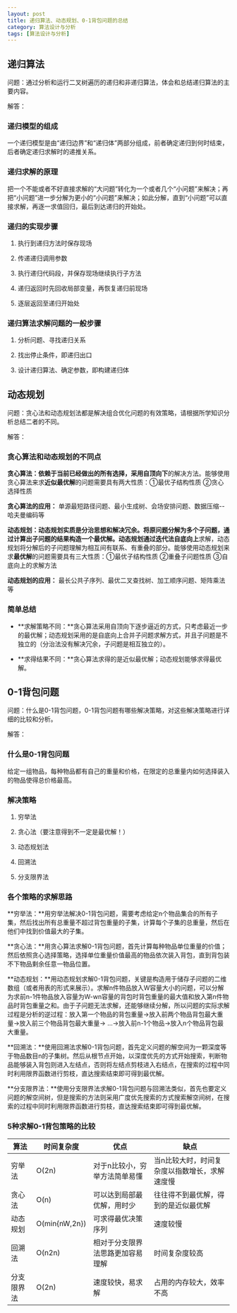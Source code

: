 ```yaml
---
layout: post
title: 递归算法、动态规划、0-1背包问题的总结
category: 算法设计与分析
tags: [算法设计与分析]
---
```


## 递归算法

问题：通过分析和运行二叉树遍历的递归和非递归算法，体会和总结递归算法的主要内容。

解答：

### 递归模型的组成
一个递归模型是由“递归边界”和“递归体”两部分组成，前者确定递归到何时结束，后者确定递归求解时的递推关系。

### 递归求解的原理
把一个不能或者不好直接求解的“大问题”转化为一个或者几个“小问题”来解决；再把“小问题”进一步分解为更小的“小问题”来解决；如此分解，直到“小问题”可以直接求解，再逐一求值回归，最后到达递归的开始处。

### 递归的实现步骤
1)  执行到递归方法时保存现场

2)  传递递归调用参数

3)  执行递归代码段，并保存现场继续执行子方法

4)  递归返回时先回收局部变量，再恢复递归前现场

5)  逐层返回至递归开始处

### 递归算法求解问题的一般步骤

1)  分析问题、寻找递归关系

2)  找出停止条件，即递归出口

3)  设计递归算法、确定参数，即构建递归体

## 动态规划

问题：贪心法和动态规划法都是解决组合优化问题的有效策略，请根据所学知识分析总结二者的不同。

解答：

### 贪心算法和动态规划的不同点

**贪心算法：**依赖于当前已经做出的所有选择，采用**自顶向下**的解决方法。能够使用贪心算法来求**近似最优解**的问题需要具有两大性质：①最优子结构性质 ②贪心选择性质

**贪心算法的应用：** 单源最短路径问题、最小生成树、会场安排问题、数据压缩--哈夫曼编码等

**动态规划：**动态规划实质是分治思想和解决冗余。将原问题分解为多个子问题，通过计算出子问题的结果构造一个最优解。动态规划通过迭代法**自底向上**求解，动态规划将分解后的子问题理解为相互间有联系、有重叠的部分。能够使用动态规划来求**最优解**的问题需要具有三大性质：①最优子结构性质 ②重叠子问题性质 ③自底向上的求解方法

**动态规划的应用：** 最长公共子序列、最优二叉查找树、加工顺序问题、矩阵乘法等

### 简单总结
  - **求解策略不同：**贪心算法采用自顶向下逐步逼近的方式，只考虑最近一步的最优解；动态规划采用的是自底向上合并子问题求解方式，并且子问题是不独立的（分治法没有解决冗余，子问题是相互独立的）。

  - **求得结果不同：**贪心算法求得的是近似最优解；动态规划能够求得最优解。

## 0-1背包问题

问题：什么是0-1背包问题，0-1背包问题有哪些解决策略，对这些解决策略进行详细的比较和分析。

解答：

### 什么是0-1背包问题

给定一组物品，每种物品都有自己的重量和价格，在限定的总重量内如何选择装入的物品使得总价格最高。

### 解决策略

1)  穷举法

2)  贪心法（要注意得到不一定是最优解！）

3)  动态规划法

4)  回溯法

5)  分支限界法

### 各个策略的求解思路

**穷举法：**用穷举法解决0-1背包问题，需要考虑给定n个物品集合的所有子集，然后找出所有总重量不超过背包重量的子集，计算每个子集的总重量，然后在他们中找到价值最大的子集。

**贪心法：**用贪心算法求解0-1背包问题，首先计算每种物品单位重量的价值；然后依照贪心选择策略，选择单位重量价值最高的物品依次装入背包，直到背包装不下物品剩余任意一物品位置。

**动态规划：**用动态规划求解0-1背包问题，关键是构造用于储存子问题的二维数组（或者用表的形式来展示）。求解n件物品放入W容量大小的问题，可以分解为求前n-1件物品放入容量为W-wn容量的背包时背包重量的最大值和放入第n件物品时背包重量之和。由于子问题无法求解，还能够继续分解，所以问题的实际求解过程是分析的逆过程：放入第一个物品的背包重量->放入前两个物品背包最大重量->放入前三个物品背包最大重量-> ...->放入前n-1个物品->放入n个物品背包最大重量。

**回溯法：**使用回溯法求解0-1背包问题，首先定义问题的解空间为一颗深度等于物品数目n的子集树。然后从根节点开始，以深度优先的方式开始搜索，判断物品能够装入背包则进入左结点，否则将左结点剪枝进入右结点，在搜索的过程中同时利用限界函数进行剪枝，直达搜索结束即可得到最优解。

**分支限界法：**使用分支限界法求解0-1背包问题与回溯法类似，首先也要定义问题的解空间树，但是搜索的方法则采用广度优先搜索的方式搜索解空间树，在搜索的过程中同时利用限界函数进行剪枝，直达搜索结束即可得到最优解。

### 5种求解0-1背包策略的比较

| **算法** | **时间复杂度**     | **优点**           | **缺点**                  |
| ------ | ------------- | ---------------- | ----------------------- |
| 穷举法    | O(2n)         | 对于n比较小，穷举方法简单易懂  | 当n比较大时，时间复杂度以指数增长，求解速度慢 |
| 贪心法    | O(n)          | 可以达到局部最优解，用时少    | 往往得不到最优解，得到的是近似最优解      |
| 动态规划   | O(min{nW,2n}) | 可求得最优决策序列        | 速度较慢                    |
| 回溯法    | O(n2n)        | 相对于分支限界法思路更加容易理解 | 时间复杂度较高                 |
| 分支限界法  | O(2n)         | 速度较快，易求解         | 占用的内存较大，效率不高            |
